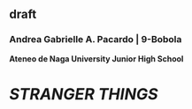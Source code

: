 ## draft

### **Andrea Gabrielle A. Pacardo | 9-Bobola**

**Ateneo de Naga University Junior High School**

# ***STRANGER THINGS***
